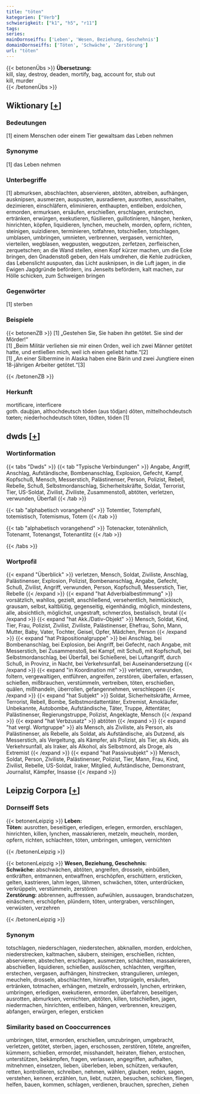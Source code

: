 ```yaml
---
title: "töten"
kategorien: ["Verb"]
schwierigkeit: ["k1", "h5", "r11"]
tags:
series:
mainDornseiffs: ['Leben', 'Wesen, Beziehung, Geschehnis']
domainDornseiffs: ['Töten', 'Schwäche', 'Zerstörung']
url: "töten"
---
```


{{< betonenÜbs >}}
**Übersetzung:**  
kill, slay, destroy, deaden, mortify, bag, account for, stub  out  
kill, murder  
{{< /betonenÜbs >}}

## Wiktionary [[+](https://de.wiktionary.org/wiki/töten)]

### Bedeutungen
[1] einem Menschen oder einem Tier gewaltsam das Leben nehmen  

### Synonyme
[1] das Leben nehmen  

### Unterbegriffe
[1] abmurksen, abschlachten, abservieren, abtöten, abtreiben, aufhängen, ausknipsen, ausmerzen, auspusten, ausradieren, ausrotten, ausschalten, dezimieren, einschläfern, eliminieren, enthaupten, entleiben, erdolchen, ermorden, ermurksen, ersäufen, erschießen, erschlagen, erstechen, ertränken, erwürgen, exekutieren, füsilieren, guillotinieren, hängen, henken, hinrichten, köpfen, liquidieren, lynchen, meucheln, morden, opfern, richten, steinigen, suizidieren, terminieren, totfahren, totschießen, totschlagen, umblasen, umbringen, umnieten, verbrennen, vergasen, vernichten, vierteilen, wegblasen, wegpusten, wegputzen, zerfetzen, zerfleischen, zerquetschen; an die Wand stellen, einen Kopf kürzer machen, um die Ecke bringen, den Gnadenstoß geben, den Hals umdrehen, die Kehle zudrücken, das Lebenslicht auspusten, das Licht ausknipsen, in die Luft jagen, in die Ewigen Jagdgründe befördern, ins Jenseits befördern, kalt machen, zur Hölle schicken, zum Schweigen bringen  

### Gegenwörter
[1] sterben  

### Beispiele
{{< betonenZB >}}
[1] „Gestehen Sie, Sie haben ihn getötet. Sie sind der Mörder!“  
[1] „Beim Militär verliehen sie mir einen Orden, weil ich zwei Männer getötet hatte, und entließen mich, weil ich einen geliebt hatte.“[2]  
[1] „An einer Silbermine in Alaska haben eine Bärin und zwei Jungtiere einen 18-jährigen Arbeiter getötet.“[3]  

{{< /betonenZB >}}
### Herkunft
mortificare, interficere  
goth. dauþjan, althochdeutsch tôden (aus tôdjan) dôten, mittelhochdeutsch tœten; niederhochdeutsch töten, tödten, töden [1]  



## dwds [[+](https://www.dwds.de/wb/töten)]

### Wortinformation
{{< tabs "Dwds" >}}
{{< tab "Typische Verbindungen" >}}
Angabe, Angriff, Anschlag, Aufständische, Bombenanschlag, Explosion, Gefecht, Kampf, Kopfschuß, Mensch, Messerstich, Palästinenser, Person, Polizist, Rebell, Rebelle, Schuß, Selbstmordanschlag, Sicherheitskräfte, Soldat, Terrorist, Tier, US-Soldat, Zivilist, Ziviliste, Zusammenstoß, abtöten, verletzen, verwunden, Überfall
{{< /tab >}}

{{< tab "alphabetisch vorangehend" >}}
Totemtier, Totempfahl, totemistisch, Totemismus, Totem
{{< /tab >}}

{{< tab "alphabetisch vorangehend" >}}
Totenacker, totenähnlich, Totenamt, Totenangst, Totenantlitz
{{< /tab >}}

{{< /tabs >}}

### Wortprofil
{{< expand "Überblick" >}} verletzen, Mensch, Soldat, Ziviliste, Anschlag, Palästinenser, Explosion, Polizist, Bombenanschlag, Angabe, Gefecht, Schuß, Zivilist, Angriff, verwunden, Person, Kopfschuß, Messerstich, Tier, Rebelle {{< /expand >}}
{{< expand "hat Adverbialbestimmung" >}} vorsätzlich, wahllos, gezielt, anschließend, versehentlich, heimtückisch, grausam, selbst, kaltblütig, gegenseitig, eigenhändig, möglich, mindestens, alle, absichtlich, möglichst, ungestraft, schmerzlos, bestialisch, brutal {{< /expand >}}
{{< expand "hat Akk./Dativ-Objekt" >}} Mensch, Soldat, Kind, Tier, Frau, Polizist, Zivilist, Ziviliste, Palästinenser, Ehefrau, Sohn, Mann, Mutter, Baby, Vater, Tochter, Geisel, Opfer, Mädchen, Person {{< /expand >}}
{{< expand "hat Präpositionalgruppe" >}} bei Anschlag, bei Bombenanschlag, bei Explosion, bei Angriff, bei Gefecht, nach Angabe, mit Messerstich, bei Zusammenstoß, bei Kampf, mit Schuß, mit Kopfschuß, bei Selbstmordanschlag, bei Überfall, bei Schießerei, bei Luftangriff, durch Schuß, in Provinz, in Nacht, bei Verkehrsunfall, bei Auseinandersetzung {{< /expand >}}
{{< expand "in Koordination mit" >}} verletzen, verwunden, foltern, vergewaltigen, entführen, angreifen, zerstören, überfallen, erfassen, schießen, mißbrauchen, verstümmeln, vertreiben, töten, erschießen, quälen, mißhandeln, überrollen, gefangennehmen, verschleppen {{< /expand >}}
{{< expand "hat Subjekt" >}} Soldat, Sicherheitskräfte, Armee, Terrorist, Rebell, Bombe, Selbstmordattentäter, Extremist, Amokläufer, Unbekannte, Autobombe, Aufständische, Täter, Truppe, Attentäter, Palästinenser, Regierungstruppe, Polizist, Angeklagte, Mensch {{< /expand >}}
{{< expand "hat Verbzusatz" >}} abtöten {{< /expand >}}
{{< expand "hat vergl. Wortgruppe" >}} als Mensch, als Ziviliste, als Person, als Palästinenser, als Rebelle, als Soldat, als Aufständische, als Dutzend, als Messerstich, als Vergeltung, als Kämpfer, als Polizist, als Tier, als Aids, als Verkehrsunfall, als Iraker, als Alkohol, als Selbstmord, als Droge, als Extremist {{< /expand >}}
{{< expand "hat Passivsubjekt" >}} Mensch, Soldat, Person, Ziviliste, Palästinenser, Polizist, Tier, Mann, Frau, Kind, Zivilist, Rebelle, US-Soldat, Iraker, Mitglied, Aufständische, Demonstrant, Journalist, Kämpfer, Insasse {{< /expand >}}

## Leipzig Corpora [[+](https://corpora.uni-leipzig.de/en/res?word=töten&corpusId=deu_newscrawl-public_2018)]

### Dornseiff Sets
{{< betonenLeipzig >}}
**Leben:**  
**Töten:** ausrotten, beseitigen, erledigen, erlegen, ermorden, erschlagen, hinrichten, killen, lynchen, massakrieren, metzeln, meucheln, morden, opfern, richten, schlachten, töten, umbringen, umlegen, vernichten  

{{< /betonenLeipzig >}}


{{< betonenLeipzig >}}
**Wesen, Beziehung, Geschehnis:**  
**Schwäche:** abschwächen, abtöten, angreifen, drosseln, einbüßen, entkräften, entmannen, entwaffnen, erschöpfen, erschüttern, ersticken, gelten, kastrieren, lahm legen, lähmen, schwächen, töten, unterdrücken, verkrüppeln, verstümmeln, zerstören  
**Zerstörung:** abbrennen, auffressen, aufwühlen, aussaugen, brandschatzen, einäschern, erschöpfen, plündern, töten, untergraben, verschlingen, verwüsten, verzehren  

{{< /betonenLeipzig >}}

### Synonym
totschlagen, niederschlagen, niederstechen, abknallen, morden, erdolchen, niederstrecken, kaltmachen, säubern, steinigen, erschießen, richten, abservieren, abstechen, erschlagen, ausmerzen, schächten, massakrieren, abschießen, liquidieren, schießen, auslöschen, schlachten, vergiften, erstechen, vergasen, aufhängen, hinstrecken, strangulieren, umlegen, meucheln, drosseln, abschlachten, hinraffen, totprügeln, ersäufen, ertränken, totmachen, erhängen, metzeln, erdrosseln, lynchen, ertrinken, umbringen, erledigen, exekutieren, ermorden, überfahren, beseitigen, ausrotten, abmurksen, vernichten, abtöten, killen, totschießen, jagen, niedermachen, hinrichten, entleiben, hängen, verbrennen, kreuzigen, abfangen, erwürgen, erlegen, ersticken


### Similarity based on Cooccurrences
umbringen, tötet, ermorden, erschießen, umzubringen, umgebracht, verletzen, getötet, sterben, jagen, erschossen, zerstören, tötete, angreifen, kümmern, schießen, ermordet, misshandelt, heiraten, fliehen, erstochen, unterstützen, bekämpfen, fragen, verlassen, angegriffen, aufhalten, mitnehmen, einsetzen, lieben, überleben, leben, schützen, verkaufen, retten, kontrollieren, schreiben, nehmen, wählen, glauben, reden, sagen, verstehen, kennen, erzählen, tun, liebt, nutzen, besuchen, schicken, fliegen, helfen, bauen, kommen, schlagen, verdienen, brauchen, sprechen, ziehen

